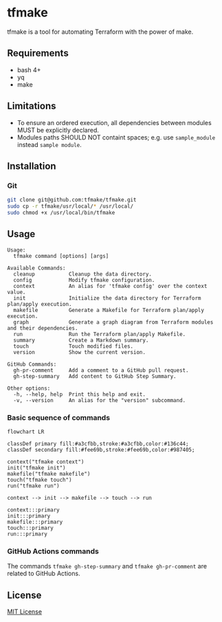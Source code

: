 # tfmake

tfmake is a tool for automating Terraform with the power of make.

## Requirements

- bash 4+
- yq
- make

## Limitations

- To ensure an ordered execution, all dependencies between modules MUST be explicitly declared.
- Modules paths SHOULD NOT containt spaces; e.g. use `sample_module` instead `sample module`.

## Installation

### Git

```bash
git clone git@github.com:tfmake/tfmake.git
sudo cp -r tfmake/usr/local/* /usr/local/
sudo chmod +x /usr/local/bin/tfmake
```

## Usage

```
Usage:
  tfmake command [options] [args]

Available Commands:
  cleanup           Cleanup the data directory.
  config            Modify tfmake configuration.
  context           An alias for 'tfmake config' over the context value.
  init              Initialize the data directory for Terraform plan/apply execution.
  makefile          Generate a Makefile for Terraform plan/apply execution.
  graph             Generate a graph diagram from Terraform modules and their dependencies.
  run               Run the Terraform plan/apply Makefile.
  summary           Create a Markdown summary.
  touch             Touch modified files.
  version           Show the current version.

GitHub Commands:
  gh-pr-comment     Add a comment to a GitHub pull request.
  gh-step-summary   Add content to GitHub Step Summary.

Other options:
  -h, --help, help  Print this help and exit.
  -v, --version     An alias for the "version" subcommand.
```

### Basic sequence of commands

```mermaid
flowchart LR

classDef primary fill:#a3cfbb,stroke:#a3cfbb,color:#136c44;
classDef secondary fill:#fee69b,stroke:#fee69b,color:#987405;

context("tfmake context")
init("tfmake init")
makefile("tfmake makefile")
touch("tfmake touch")
run("tfmake run")

context --> init --> makefile --> touch --> run

context:::primary
init:::primary
makefile:::primary
touch:::primary
run:::primary
```

### GitHub Actions commands

The commands `tfmake gh-step-summary` and `tfmake gh-pr-comment` are related to GitHub Actions.

## License

[MIT License](https://github.com/tfmake/tfmake/blob/main/LICENSE)
